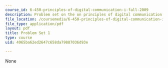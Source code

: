 ```yaml
---
course_id: 6-450-principles-of-digital-communication-i-fall-2009
description: Problem set on the on principles of digital communication.
file_location: /coursemedia/6-450-principles-of-digital-communication-i-fall-2009/4965ba62ed2647c658da79887036d93e_MIT6_450F09_pset01.pdf
file_type: application/pdf
layout: pdf
title: Problem Set 1
type: course
uid: 4965ba62ed2647c658da79887036d93e

---
```

None
